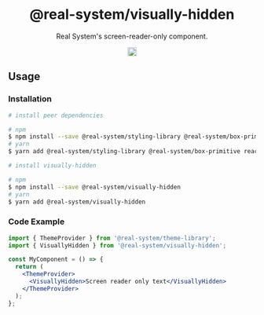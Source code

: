 <h1 align="center">@real-system/visually-hidden</h1>
<p align="center">Real System's screen-reader-only component.</p>
<p align="center">
<a href="https://www.npmjs.com/package/@real-system/theme-library"><img src="https://badgen.net/npm/v/@real-system/visually-hidden?label=&icon=npm&color=blue" alt="npm version" height="18"/></a>
</p>

## Usage

### Installation

```bash
# install peer dependencies

# npm
$ npm install --save @real-system/styling-library @real-system/box-primitive react react-dom
# yarn
$ yarn add @real-system/styling-library @real-system/box-primitive react react-dom

# install visually-hidden

# npm
$ npm install --save @real-system/visually-hidden
# yarn
$ yarn add @real-system/visually-hidden
```

### Code Example

```jsx
import { ThemeProvider } from '@real-system/theme-library';
import { VisuallyHidden } from '@real-system/visually-hidden';

const MyComponent = () => {
  return (
    <ThemeProvider>
      <VisuallyHidden>Screen reader only text</VisuallyHidden>
    </ThemeProvider>
  );
};

```
